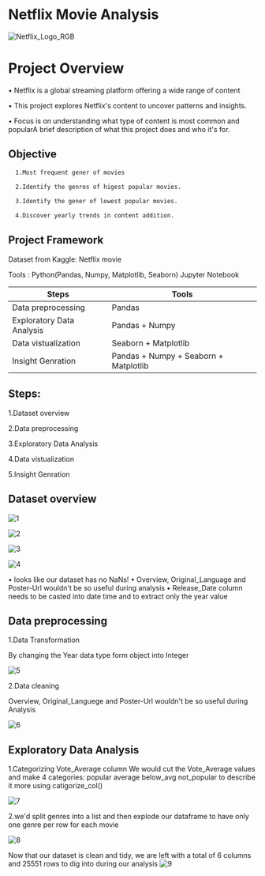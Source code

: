 
# Netflix Movie Analysis
![Netflix_Logo_RGB](https://github.com/user-attachments/assets/8af6d32b-7027-44a6-ba0b-38021fb8468b)

# Project Overview

• Netflix is a global streaming platform offering a wide range of content

• This project explores Netflix's content to 
uncover patterns and insights.


• Focus is on understanding what type of 
content is most common and popularA brief description of what this project does and who it's for.

## Objective


```bash
  1.Most frequent gener of movies
  
  2.Identify the genres of higest popular movies.

  3.Identify the gener of lowest popular movies.

  4.Discover yearly trends in content addition.

```

## Project Framework

Dataset from Kaggle: Netflix movie 

Tools : Python(Pandas, Numpy, Matplotlib, Seaborn)
Jupyter Notebook


| Steps             | Tools                                                                |
| ----------------- | ------------------------------------------------------------------ |
| Data preprocessing | Pandas
| Exploratory Data Analysis | Pandas + Numpy  |
| Data vistualization | Seaborn + Matplotlib |
| Insight Genration | Pandas + Numpy + Seaborn + Matplotlib|

## Steps:
1.Dataset overview

2.Data preprocessing

3.Exploratory Data Analysis

4.Data vistualization

5.Insight Genration


## Dataset overview

![1](https://github.com/user-attachments/assets/b1dd6309-709f-4945-b920-3e62788b4163)

![2](https://github.com/user-attachments/assets/9611405f-3f6c-41f6-966f-f5511e029eb2)

![3](https://github.com/user-attachments/assets/70d4e910-4aba-4931-8137-5df14239300b)

![4](https://github.com/user-attachments/assets/8edb21e7-a7d6-4f05-8014-6852f9ef0992)

• looks like our dataset has no NaNs! • Overview, Original_Language and Poster-Url
wouldn't be so useful during analysis • Release_Date column needs to be casted into
date time and to extract only the year value

## Data preprocessing

1.Data Transformation

By changing the Year data type form object into Integer

![5](https://github.com/user-attachments/assets/22a5b915-0931-438f-997f-1502fd37d357)



2.Data cleaning

 Overview, Original_Languege and Poster-Url wouldn't be so useful during Analysis
 
![6](https://github.com/user-attachments/assets/30cf4621-500f-44e8-a257-3b1f781f93c3)




 ## Exploratory Data Analysis

 1.Categorizing Vote_Average column
We would cut the Vote_Average values and make 4 categories: popular average
below_avg not_popular to describe it more using catigorize_col() 

![7](https://github.com/user-attachments/assets/5d80b529-9d55-4d80-8cb2-acc66b001fa9)


2.we'd split genres into a list and then
explode our dataframe to have only one
genre per row for each movie

![8](https://github.com/user-attachments/assets/c0286bd8-a50a-4967-9968-4016a18dfa6c)

Now that our dataset is clean and tidy, we are left with a total of 6 columns and 25551
rows to dig into during our analysis
![9](https://github.com/user-attachments/assets/4a0b8cb2-4269-4a6b-a69d-6e57b5ddceaf)






























 
















